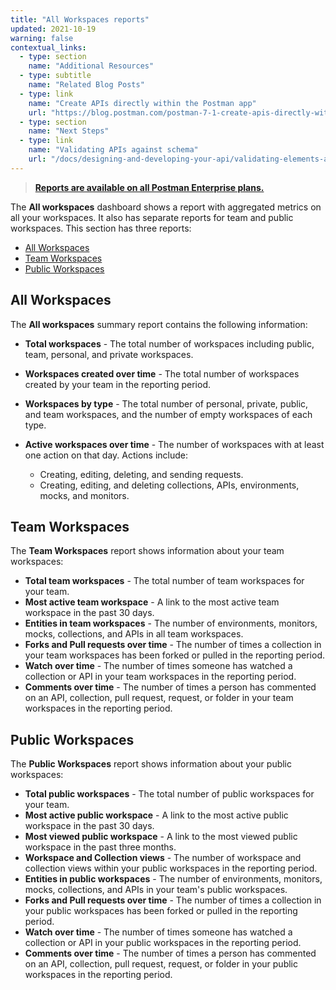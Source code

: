 ```yaml
---
title: "All Workspaces reports"
updated: 2021-10-19
warning: false
contextual_links:
  - type: section
    name: "Additional Resources"
  - type: subtitle
    name: "Related Blog Posts"
  - type: link
    name: "Create APIs directly within the Postman app"
    url: "https://blog.postman.com/postman-7-1-create-apis-directly-within-the-postman-app/"
  - type: section
    name: "Next Steps"
  - type: link
    name: "Validating APIs against schema"
    url: "/docs/designing-and-developing-your-api/validating-elements-against-schema/"
---
```


> [__Reports are available on all Postman Enterprise plans.__](https://www.postman.com/pricing)

The **All workspaces** dashboard shows a report with aggregated metrics on all your workspaces. It also has separate reports for team and public workspaces. This section has three reports:

* [All Workspaces](#all-workspaces)
* [Team Workspaces](#team-workspaces)
* [Public Workspaces](#public-workspaces)

## All Workspaces

The **All workspaces** summary report contains the following information:

* **Total workspaces** - The total number of workspaces including public, team, personal, and private workspaces.
* **Workspaces created over time** - The total number of workspaces created by your team in the reporting period.
* **Workspaces by type** - The total number of personal, private, public, and team workspaces, and the number of empty workspaces of each type.
* **Active workspaces over time** - The number of workspaces with at least one action on that day. Actions include:

    * Creating, editing, deleting, and sending requests.
    * Creating, editing, and deleting collections, APIs, environments, mocks, and monitors.

## Team Workspaces

The **Team Workspaces** report shows information about your team workspaces:

* **Total team workspaces** - The total number of team workspaces for your team.
* **Most active team workspace** - A link to the most active team workspace in the past 30 days.
* **Entities in team workspaces** - The number of environments, monitors, mocks, collections, and APIs in all team workspaces.
* **Forks and Pull requests over time** - The number of times a collection in your team workspaces has been forked or pulled in the reporting period.
* **Watch over time** - The number of times someone has watched a collection or API in your team workspaces in the reporting period.
* **Comments over time** - The number of times a person has commented on an API, collection, pull request, request, or folder in your team workspaces in the reporting period.

## Public Workspaces

The **Public Workspaces** report shows information about your public workspaces:

* **Total public workspaces** - The total number of public workspaces for your team.
* **Most active public workspace** - A link to the most active public workspace in the past 30 days.
* **Most viewed public workspace** - A link to the most viewed public workspace in the past three months.
* **Workspace and Collection views** - The number of workspace and collection views within your public workspaces in the reporting period.
* **Entities in public workspaces** - The number of environments, monitors, mocks, collections, and APIs in your team's public workspaces.
* **Forks and Pull requests over time** - The number of times a collection in your public workspaces has been forked or pulled in the reporting period.
* **Watch over time** - The number of times someone has watched a collection or API in your public workspaces in the reporting period.
* **Comments over time** - The number of times a person has commented on an API, collection, pull request, request, or folder in your public workspaces in the reporting period.
